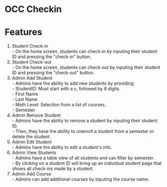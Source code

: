 # OCC Checkin

# Features

<ol>
<li>Student Check-in</li>
- On the home screen, students can check-in by inputing their student ID and pressing the "check-in" button.
<li>Student Check-out</li>
- On the home screen, students can check-out by inputing their student ID and pressing the "check-out" button.
<li>Admin Add Student</li>
- Admins have the ability to add new students by providing:
<br>
- StudentID: Must start with a c, followed by 8 digits.
<br>
- First Name
<br>
- Last Name
<br>
- Math Level: Selection from a list of courses.
<br>
- Semester
<li>Admin Remove Student</li>
- Admins have the ability to remove a student by inputing their student ID.
<br>
- Then, they have the ability to unenroll a student from a semester or delete the student.
<li>Admin Edit Student</li>
- Admins have the ability to edit a student's info.
<li>Admin View Students</li>
- Admins have a table view of all students and can filter by semester.
<br>
- By clicking on a student ID will bring up an individual student page that shows all check-ins made by a student.
<li>Admin Add Course</li>
- Admins can add additional courses by inputing the course name.
</ol>
